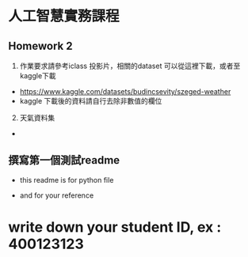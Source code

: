 # 人工智慧實務課程

## Homework 2
1. 作業要求請參考iclass 投影片，相關的dataset 可以從這裡下載，或者至kaggle下載
  - https://www.kaggle.com/datasets/budincsevity/szeged-weather
  - kaggle 下載後的資料請自行去除非數值的欄位
2. 天氣資料集
  - 



## 撰寫第一個測試readme 

- this readme is for python file

- and for your reference

# write down your student ID, ex :   400123123

